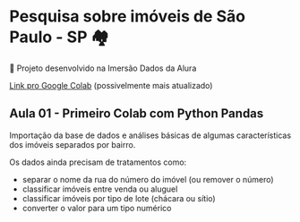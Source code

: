 # Pesquisa sobre imóveis de São Paulo - SP :houses:

:open_book: Projeto desenvolvido na Imersão Dados da Alura

[Link pro Google Colab](https://colab.research.google.com/drive/1DSTwxmWOApYzRQGef0kJtMMSCyjZkHc_?usp=sharing) (possivelmente mais atualizado)

## Aula 01 - Primeiro Colab com Python Pandas

Importação da base de dados e análises básicas de algumas características dos imóveis separados por bairro.

Os dados ainda precisam de tratamentos como: 
  - separar o nome da rua do número do imóvel (ou remover o número)
  - classificar imóveis entre venda ou aluguel
  - classificar imóveis por tipo de lote (chácara ou sítio)
  - converter o valor para um tipo numérico
